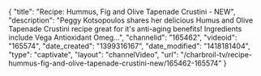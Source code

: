{
    "title": "Recipe: Hummus, Fig and Olive Tapenade Crustini - NEW",
    "description": "Peggy Kotsopoulos shares her delicious Humus and Olive Tapenade Crustini recipe great for it's anti-aging benefits! Ingredients include Vega Antioxidant Omeg...",
    "channelid": "165462",
    "videoid": "165574",
    "date_created": "1399316167",
    "date_modified": "1418181404",
    "type": "captivate",
    "layout": "channelVideo",
    "url": "\/charbroil-tv\/recipe-hummus-fig-and-olive-tapenade-crustini-new\/165462-165574"
}